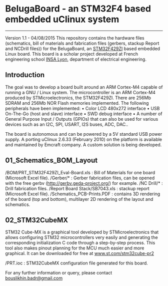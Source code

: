 BelugaBoard - an STM32F4 based embedded uClinux system
======================================================
----------
Version 1.1 - 04/08/2015
This repository contains the hardware files (schematics, bill of materials and fabrication files (gerbers, stackup Report and NCDrill files)) for the BelugaBoard, an [STM32F429ZI](www.st.com/web/en/catalog/mmc/FM141/SC1169/SS1577/LN1806/PF255419#) based embedded Linux board.
This board is a scholar project developed at French engineering school [INSA Lyon](http://www.insa-lyon.fr/), department of electrical engineering.

Introduction
------------
The goal was to develop a board built around an ARM Cortex-M4 capable of running a GNU / Linux system.
The microcontroller is an ARM Cortex-M4 produced by STMicroelectronics, the STM32F429ZI.
There are 256Mb SDRAM and 256Mb NOR Flash memories implemented.
The following peripherals have been implemented:
• Color LCD 480x272 interface
• USB On-The-Go (host and slave) interface
• SWD debug interface
• A number of General Purpose Input / Outputs (GPIOs) that can also be used for various devices such as an I2C, SPI, USART, I2S buses, ADC, DAC..

The board is autonomous and can be powered by a 5V standard USB power supply.
A porting uClinux 2.6.33 (February 2010) on the platform is available and maintained by Emcraft company. A custom solution is being developed.


01_Schematics_BOM_Layout
------------------------
/BOM/PRT_STM32F429ZI_Eval-Board.xls : Bill of Materials for one board (Microsoft Excel file).
/Gerber/* : Gerber fabrication files, can be opened with the free gerbv (http://gerbv.geda-project.org/) for example.
/NC Drill/* : Drill fabrication files.
/Report Board Stack/SB7043.xls : stackup report (Microsoft Excel file).
/Schematics_PCB-Prints.PDF : contains 3D rendering of the board (top and bottom), multilayer 2D rendering of the layout and schematics.

02_STM32CubeMX
--------------
STM32 Cube-MX is a graphical tool developed by STMicroelectronics that allows configuring STM32 microcontrollers very easily and generating the corresponding initialization C code through a step-by-step process.
This tool also makes pinout planning for the MCU much easier and more graphical.
It can be downloaded for free at www.st.com/stm32cube-pr2

/PRT.ioc : STM32CubeMX configuration file generated for this board.

For any further information or query, please contact [bouslikhin.badr@gmail.com](mailto:bouslikhin.badr@gmail.com)